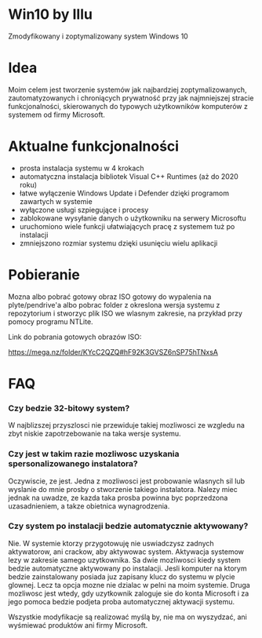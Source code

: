 # Win10 by Illu
Zmodyfikowany i zoptymalizowany system Windows 10

# Idea
Moim celem jest tworzenie systemów jak najbardziej zoptymalizowanych, zautomatyzowanych i chroniących prywatność przy jak najmniejszej stracie funkcjonalności, skierowanych do typowych użytkowników komputerów z systemem od firmy Microsoft. 

# Aktualne funkcjonalności
- prosta instalacja systemu w 4 krokach
- automatyczna instalacja bibliotek Visual C++ Runtimes (aż do 2020 roku)
- łatwe wyłączenie Windows Update i Defender dzięki programom zawartych w systemie
- wyłączone usługi szpiegujące i procesy
- zablokowane wysyłanie danych o użytkowniku na serwery Microsoftu
- uruchomiono wiele funkcji ułatwiających pracę z systemem tuż po instalacji
- zmniejszono rozmiar systemu dzięki usunięciu wielu aplikacji

# Pobieranie
Mozna albo pobrać gotowy obraz ISO gotowy do wypalenia na plyte/pendrive'a albo pobrac folder z okreslona wersja systemu z repozytorium i stworzyc plik ISO we wlasnym zakresie, na przykład przy pomocy programu NTLite.

Link do pobrania gotowych obrazów ISO:

https://mega.nz/folder/KYcC2QZQ#hF92K3GVSZ6nSP75hTNxsA

# FAQ
### Czy bedzie 32-bitowy system? 
W najblizszej przyszlosci nie przewiduje takiej mozliwosci ze wzgledu na zbyt niskie zapotrzebowanie na taka wersje systemu.
### Czy jest w takim razie mozliwosc uzyskania spersonalizowanego instalatora? 
Oczywiscie, ze jest. Jedna z mozliwosci jest probowanie wlasnych sil lub wyslanie do mnie prosby o stworzenie takiego instalatora. Nalezy miec jednak na uwadze, ze kazda taka prosba powinna byc poprzedzona uzasadnieniem, a takze obietnica wynagrodzenia. 
### Czy system po instalacji bedzie automatycznie aktywowany?
Nie. W systemie ktorzy przygotowuję nie uswiadczysz zadnych aktywatorow, ani crackow, aby aktywowac system. Aktywacja systemow lezy w zakresie samego uzytkownika. Sa dwie mozliwosci kiedy system bedzie automatyczne aktywowany po instalacji. Jesli komputer na ktorym bedzie zainstalowany posiada juz zapisany klucz do systemu w plycie glownej. Lecz ta opcja mozne nie dzialac w pelni na moim systemie. Druga mozliwosc jest wtedy, gdy uzytkownik zaloguje sie do konta Microsoft i za jego pomoca bedzie podjeta proba automatycznej aktywacji systemu.

Wszystkie modyfikacje są realizować myślą by, nie ma on wyszydzać, ani wyśmiewać produktów ani firmy Microsoft. 
